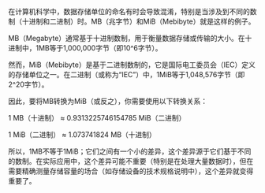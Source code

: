 在计算机科学中，数据存储单位的命名有时会导致混淆，特别是当涉及到不同的数制（十进制和二进制）时。MB（兆字节）和MiB（Mebibyte）就是这样的例子。

MB（Megabyte）通常基于十进制数制，用于衡量数据存储或传输的大小。在十进制中，1MB等于1,000,000字节（即10^6字节）。

然而，MiB（Mebibyte）是基于二进制数制的，它是国际电工委员会（IEC）定义的存储单位之一。在二进制（或称为“IEC”）中，1MiB等于1,048,576字节（即2^20字节）。

因此，要将MB转换为MiB（或反之），你需要使用以下转换关系：

1 MB（十进制） ≈ 0.9313225746154785 MiB（二进制）

1 MiB（二进制） ≈ 1.073741824 MB（十进制）

所以，1MB不等于1MiB；它们之间有一个小的差异，这个差异源于它们基于不同的数制。在实际应用中，这个差异可能不重要（特别是在处理大量数据时），但在需要精确测量存储容量的场合（如存储设备的技术规格说明中），这个差异就变得重要了。
